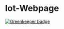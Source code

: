 # Iot-Webpage

[![Greenkeeper badge](https://badges.greenkeeper.io/Nordgedanken/Iot-Webpage.svg)](https://greenkeeper.io/)